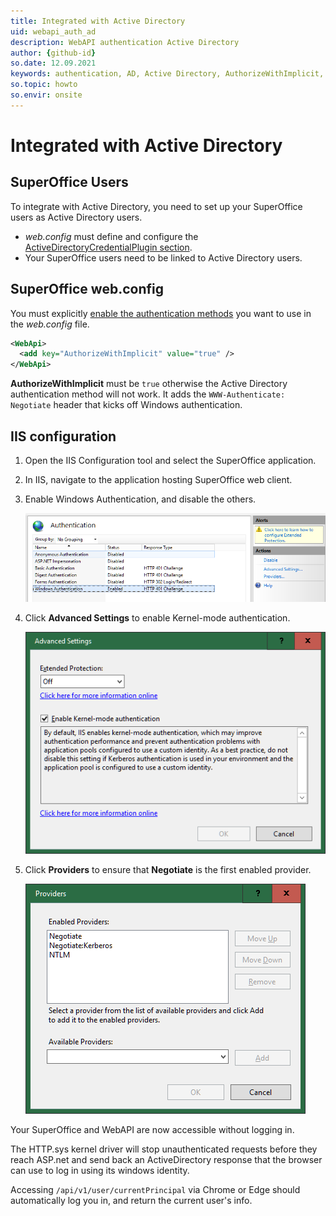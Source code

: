 ```yaml
---
title: Integrated with Active Directory
uid: webapi_auth_ad
description: WebAPI authentication Active Directory
author: {github-id}
so.date: 12.09.2021
keywords: authentication, AD, Active Directory, AuthorizeWithImplicit, WWW-Authenticate, ActiveDirectoryCredentialPlugin, IIS
so.topic: howto 
so.envir: onsite
---
```


# Integrated with Active Directory

## SuperOffice Users

To integrate with Active Directory, you need to set up your SuperOffice users as Active Directory users.

* *web.config* must define and configure the [ActiveDirectoryCredentialPlugin section][2].
* Your SuperOffice users need to be linked to Active Directory users.

## SuperOffice web.config

You must explicitly [enable the authentication methods][1] you want to use in the *web.config* file.

```XML
<WebApi>
  <add key="AuthorizeWithImplicit" value="true" />
</WebApi>
```

**AuthorizeWithImplicit** must be `true` otherwise the Active Directory authentication method will not work. It adds the `WWW-Authenticate: Negotiate` header that kicks off Windows authentication.

## IIS configuration

1. Open the IIS Configuration tool and select the SuperOffice application.

2. In IIS, navigate to the application hosting SuperOffice web client.

3. Enable Windows Authentication, and disable the others.

    ![iis-authentication-windows -screenshot][img1]

4. Click **Advanced Settings** to enable Kernel-mode authentication.

    ![iis-kernel-mode-auth -screenshot][img2]

5. Click **Providers** to ensure that **Negotiate** is the first enabled provider.

    ![iis-auth-providers -screenshot][img3]

Your SuperOffice and WebAPI are now accessible without logging in.

The HTTP.sys kernel driver will stop unauthenticated requests before they reach ASP.net and send back an ActiveDirectory response that the browser can use to log in using its windows identity.

Accessing `/api/v1/user/currentPrincipal` via Chrome or Edge should automatically log you in, and return the current user's info.

<!-- Referenced links -->
[1]: ../../netserver/config/webapi.md
[2]: ../../netserver/config/security.md

<!-- Referenced images -->
[img1]: media/iis-authentication-windows.png
[img2]: media/iis-kernel-mode-auth.png
[img3]: media/iis-auth-providers.png
